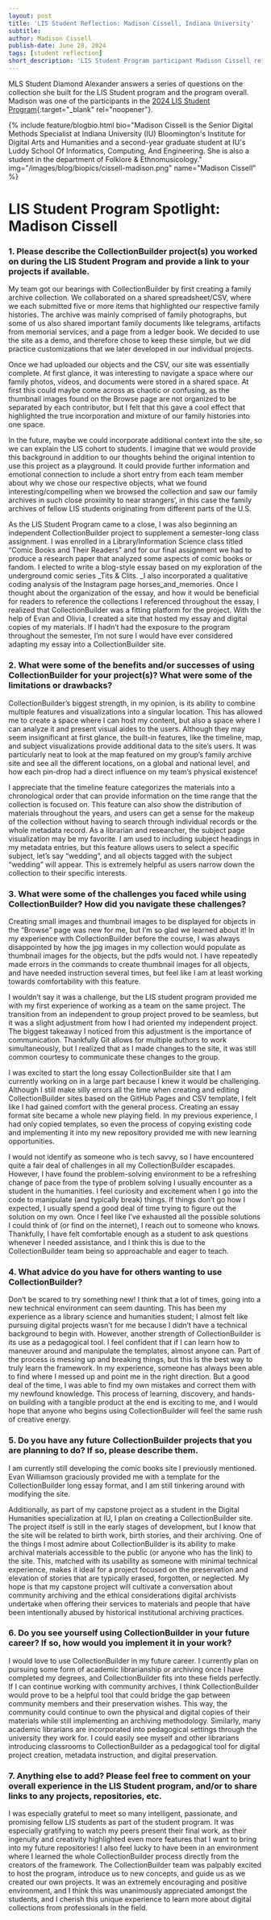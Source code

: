 ```yaml
---
layout: post
title: 'LIS Student Reflection: Madison Cissell, Indiana University'
subtitle:
author: Madison Cissell
publish-date: June 28, 2024
tags: [student reflection]
short_description: 'LIS Student Program participant Madison Cissell reflects on her time working on a collaborative project in the LIS Student program and her work creating an essay-based collection on her own.'
---
```


MLS Student Diamond Alexander answers a series of questions on the collection she built for the LIS Student program and the program overall. Madison was one of the participants in the [2024 LIS Student Program](/community/student-incentives.html){:target="_blank" rel="noopener"}. 

{% include feature/blogbio.html bio="Madison Cissell
 is the Senior Digital Methods Specialist at Indiana University (IU) Bloomington's Institute for Digital Arts and Humanities and a second-year graduate student at IU's Luddy School Of Informatics, Computing, And Engineering. She is also a student in the department of Folklore & Ethnomusicology." img="/images/blog/biopics/cissell-madison.png" name="Madison Cissell" %}

# LIS Student Program Spotlight: Madison Cissell


### 1. Please describe the CollectionBuilder project(s) you worked on during the LIS Student Program and provide a link to your projects if available.

My team got our bearings with CollectionBuilder by first creating a family archive collection. We collaborated on a shared spreadsheet/CSV, where we each submitted five or more items that highlighted our respective family histories. The archive was mainly comprised of family photographs, but some of us also shared important family documents like telegrams, artifacts from memorial services, and a page from a ledger book. We decided to use the site as a demo, and therefore chose to keep these simple, but we did practice customizations that we later developed in our individual projects. 

Once we had uploaded our objects and the CSV, our site was essentially complete. At first glance, it was interesting to navigate a space where our family photos, videos, and documents were stored in a shared space. At first this could maybe come across as chaotic or confusing, as the thumbnail images found on the Browse page are not organized to be separated by each contributor, but I felt that this gave a cool effect that highlighted the true incorporation and mixture of our family histories into one space. 

In the future, maybe we could incorporate additional context into the site, so we can explain the LIS cohort to students. I imagine that we would provide this background in addition to our thoughts behind the original intention to use this project as a playground. It could provide further information and emotional connection to include a short entry from each team member about why we chose our respective objects, what we found interesting/compelling when we browsed the collection and saw our family archives in such close proximity to near strangers’, in this case the family archives of fellow LIS students originating from different parts of the U.S.

As the LIS Student Program came to a close, I was also beginning an independent CollectionBuilder project to supplement a semester-long class assignment. I was enrolled in a Library/Information Science class titled “Comic Books and Their Readers” and for our final assignment we had to produce a research paper that analyzed some aspects of comic books or fandom. I elected to write a blog-style essay based on my exploration of the underground comic series _Tits & Clits. _I also incorporated a qualitative coding analysis of the Instagram page horses_and_memories. Once I thought about the organization of the essay, and how it would be beneficial for readers to reference the collections I referenced throughout the essay, I realized that CollectionBuilder was a fitting platform for the project. With the help of Evan and Olivia, I created a site that hosted my essay and digital copies of my materials. If I hadn’t had the exposure to the program throughout the semester, I’m not sure I would have ever considered adapting my essay into a CollectionBuilder site. 

### 2. What were some of the benefits and/or successes of using CollectionBuilder for your project(s)? What were some of the limitations or drawbacks?

CollectionBuilder’s biggest strength, in my opinion, is its ability to combine multiple features and visualizations into a singular location. This has allowed me to create a space where I can host my content, but also a space where I can analyze it and present visual aides to the users. Although they may seem insignificant at first glance, the built-in features, like the timeline, map, and subject visualizations provide additional data to the site’s users. It was particularly neat to look at the map featured on my group’s family archive site and see all the different locations, on a global and national level, and how each pin-drop had a direct influence on my team’s physical existence! 

I appreciate that the timeline feature categorizes the materials into a chronological order that can provide information on the time range that the collection is focused on. This feature can also show the distribution of materials throughout the years, and users can get a sense for the makeup of the collection without having to search through individual records or the whole metadata record. As a librarian and researcher, the subject page visualization may be my favorite. I am used to including subject headings in my metadata entries, but this feature allows users to select a specific subject, let’s say “wedding”, and all objects tagged with the subject “wedding” will appear. This is extremely helpful as users narrow down the collection to their specific interests. 

### 3. What were some of the challenges you faced while using CollectionBuilder? How did you navigate these challenges?

Creating small images and thumbnail images to be displayed for objects in the “Browse” page was new for me, but I’m so glad we learned about it! In my experience with CollectionBuilder before the course, I was always disappointed by how the jpg images in my collection would populate as thumbnail images for the objects, but the pdfs would not. I have repeatedly made errors in the commands to create thumbnail images for all objects, and have needed instruction several times, but feel like I am at least working towards comfortability with this feature. 

I wouldn’t say it was a challenge, but the LIS student program provided me with my first experience of working as a team on the same project. The transition from an independent to group project proved to be seamless, but it was a slight adjustment from how I had oriented my independent project. The biggest takeaway I noticed from this adjustment is the importance of communication. Thankfully Git allows for multiple authors to work simultaneously, but I realized that as I made changes to the site, it was still common courtesy to communicate these changes to the group. 

I was excited to start the long essay CollectionBuilder site that I am currently working on in a large part because I knew it would be challenging. Although I still make silly errors all the time when creating and editing CollectionBuilder sites based on the GitHub Pages and CSV template, I felt like I had gained comfort with the general process. Creating an essay format site became a whole new playing field. In my previous experience, I had only copied templates, so even the process of copying existing code and implementing it into my new repository provided me with new learning opportunities. 

I would not identify as someone who is tech savvy, so I have encountered quite a fair deal of challenges in all my CollectionBuilder escapades. However, I have found the problem-solving environment to be a refreshing change of pace from the type of problem solving I usually encounter as a student in the humanities. I feel curiosity and excitement when I go into the code to manipulate (and typically break) things. If things don’t go how I expected, I usually spend a good deal of time trying to figure out the solution on my own. Once I feel like I’ve exhausted all the possible solutions I could think of (or find on the internet), I reach out to someone who knows. Thankfully, I have felt comfortable enough as a student to ask questions whenever I needed assistance, and I think this is due to the CollectionBuilder team being so approachable and eager to teach. 

### 4. What advice do you have for others wanting to use CollectionBuilder?

Don’t be scared to try something new! I think that a lot of times, going into a new technical environment can seem daunting. This has been my experience as a library science and humanities student; I almost felt like pursuing digital projects wasn’t for me because I didn’t have a technical background to begin with. However, another strength of CollectionBuilder is its use as a pedagogical tool. I feel confident that if I can learn how to maneuver around and manipulate the templates, almost anyone can. Part of the process is messing up and breaking things, but this is the best way to truly learn the framework. In my experience, someone has always been able to find where I messed up and point me in the right direction. But a good deal of the time, I was able to find my own mistakes and correct them with my newfound knowledge. This process of learning, discovery, and hands-on building with a tangible product at the end is exciting to me, and I would hope that anyone who begins using CollectionBuilder will feel the same rush of creative energy. 

### 5. Do you have any future CollectionBuilder projects that you are planning to do? If so, please describe them.

I am currently still developing the comic books site I previously mentioned. Evan Williamson graciously provided me with a template for the CollectionBuilder long essay format, and I am still tinkering around with modifying the site. 

Additionally, as part of my capstone project as a student in the Digital Humanities specialization at IU, I plan on creating a CollectionBuilder site. The project itself is still in the early stages of development, but I know that the site will be related to birth work, birth stories, and their archiving. One of the things I most admire about CollectionBuilder is its ability to make archival materials accessible to the public (or anyone who has the link) to the site. This, matched with its usability as someone with minimal technical experience, makes it ideal for a project focused on the preservation and elevation of stories that are typically erased, forgotten, or neglected. My hope is that my capstone project will cultivate a conversation about community archiving and the ethical considerations digital archivists undertake when offering their services to materials and people that have been intentionally abused by historical institutional archiving practices.

### 6. Do you see yourself using CollectionBuilder in your future career? If so, how would you implement it in your work?

I would love to use CollectionBuilder in my future career. I currently plan on pursuing some form of academic librarianship or archiving once I have completed my degrees, and CollectionBuilder fits into these fields perfectly. If I can continue working with community archives, I think CollectionBuilder would prove to be a helpful tool that could bridge the gap between community members and their preservation wishes. This way, the community could continue to own the physical and digital copies of their materials while still implementing an archiving methodology. Similarly, many academic librarians are incorporated into pedagogical settings through the university they work for. I could easily see myself and other librarians introducing classrooms to CollectionBuilder as a pedagogical tool for digital project creation, metadata instruction, and digital preservation. 

### 7. Anything else to add? Please feel free to comment on your overall experience in the LIS Student program, and/or to share links to any projects, repositories, etc.

I was especially grateful to meet so many intelligent, passionate, and promising fellow LIS students as part of the student program. It was especially gratifying to watch my peers present their final work, as their ingenuity and creativity highlighted even more features that I want to bring into my future repositories! I also feel lucky to have been in an environment where I learned the whole CollectionBuilder process directly from the creators of the framework. The CollectionBuilder team was palpably excited to host the program, introduce us to new concepts, and guide us as we created our own projects. It was an extremely encouraging and positive environment, and I think this was unanimously appreciated amongst the students, and I cherish this unique experience to learn more about digital collections from professionals in the field. 


